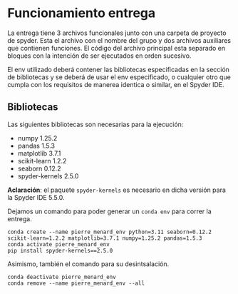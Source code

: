 # Funcionamiento entrega

La entrega tiene 3 archivos funcionales junto con una carpeta de proyecto de spyder. Esta el archivo con el nombre del grupo y dos archivos auxiliares que contienen funciones. El código del archivo principal esta separado en bloques con la intención de ser ejecutados en orden sucesivo. 

El env utilizado deberá contener las bibliotecas especificadas en la sección de bibliotecas y se deberá de usar el env especificado, o cualquier otro que cumpla con los requisitos de manerea identica o similar, en el Spyder IDE.

## Bibliotecas

Las siguientes bibliotecas son necesarias para la ejecución:
* numpy 1.25.2
* pandas 1.5.3
* matplotlib 3.7.1
* scikit-learn 1.2.2
* seaborn 0.12.2
* spyder-kernels 2.5.0

**Aclaración**: el paquete `spyder-kernels` es necesario en dicha versión para la Spyder IDE 5.5.0.

Dejamos un comando para poder generar un `conda env` para correr la entrega.
```
conda create --name pierre_menard_env python=3.11 seaborn=0.12.2 scikit-learn=1.2.2 matplotlib=3.7.1 numpy=1.25.2 pandas=1.5.3
conda activate pierre_menard_env
pip install spyder-kernels==2.5.0
```

Asimismo, también el comando para su desintsalación.
```
conda deactivate pierre_menard_env
conda remove --name pierre_menard_env --all
```

